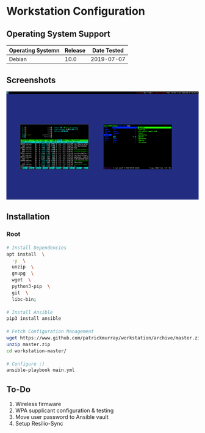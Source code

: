 # Workstation Configuration


## Operating System Support

| Operating Systemn | Release | Date Tested |
| ----------------- | ------- | ----------- |
| Debian            | 10.0    | 2019-07-07  |


## Screenshots

![screenshot](docs/images/screenshot.png)


## Installation


### Root

```bash
# Install Dependencies
apt install  \
  -y  \
  unzip  \
  gnupg  \
  wget  \
  python3-pip  \
  git  \
  libc-bin;

# Install Ansible
pip3 install ansible

# Fetch Configuration Management
wget https://www.github.com/patrickmurray/workstation/archive/master.zip
unzip master.zip
cd workstation-master/

# Configure :)
ansible-playbook main.yml
```


## To-Do

1) Wireless firmware
2) WPA supplicant configuration & testing
3) Move user password to Ansible vault
4) Setup Resilio-Sync

